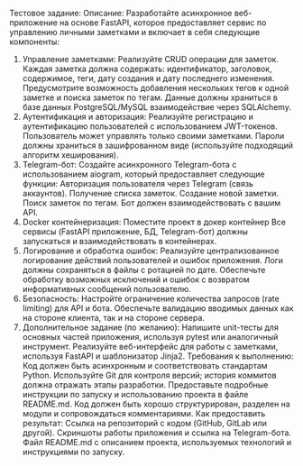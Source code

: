 Тестовое задание:
Описание:
Разработайте асинхронное веб-приложение на основе FastAPI, которое предоставляет сервис по управлению личными заметками и включает в себя следующие компоненты:
1. Управление заметками:
Реализуйте CRUD операции для заметок.
Каждая заметка должна содержать: идентификатор, заголовок, содержимое, теги, дату создания и дату последнего изменения.
Предусмотрите возможность добавления нескольких тегов к одной заметке и поиска заметок по тегам.
Данные должны храниться в базе данных PostgreSQL/MySQL взаимодействие через SQLAlchemy.
2. Аутентификация и авторизация:
Реализуйте регистрацию и аутентификацию пользователей с использованием JWT-токенов.
Пользователь может управлять только своими заметками.
Пароли должны храниться в зашифрованном виде (используйте подходящий алгоритм хеширования).
3. Telegram-бот:
Создайте асинхронного Telegram-бота с использованием aiogram, который предоставляет следующие функции:
Авторизация пользователя через Telegram (связь аккаунтов).
Получение списка заметок.
Создание новой заметки.
Поиск заметок по тегам.
Бот должен взаимодействовать с вашим API.
4. Docker контейнеризация:
Поместите проект в докер контейнер
Все сервисы (FastAPI приложение, БД, Telegram-бот) должны запускаться и взаимодействовать в контейнерах.
5. Логирование и обработка ошибок:
Реализуйте централизованное логирование действий пользователей и ошибок приложения.
Логи должны сохраняться в файлы с ротацией по дате.
Обеспечьте обработку возможных исключений и ошибок с возвратом информативных сообщений пользователю.
6. Безопасность:
Настройте ограничение количества запросов (rate limiting) для API и бота.
Обеспечьте валидацию вводимых данных как на стороне клиента, так и на стороне сервера.
7. Дополнительное задание (по желанию):
Напишите unit-тесты для основных частей приложения, используя pytest или аналогичный инструмент.
Реализуйте веб-интерфейс для работы с заметками, используя FastAPI и шаблонизатор Jinja2.
Требования к выполнению:
Код должен быть асинхронным и соответствовать стандартам Python.
Используйте Git для контроля версий; история коммитов должна отражать этапы разработки.
Предоставьте подробные инструкции по запуску и использованию проекта в файле README.md.
Код должен быть хорошо структурирован, разделен на модули и сопровождаться комментариями.
Как предоставить результат:
Ссылка на репозиторий с кодом (GitHub, GitLab или другой).
Скриншоты работы приложения и ссылка на Telegram-бота.
Файл README.md с описанием проекта, используемых технологий и инструкциями по запуску.
